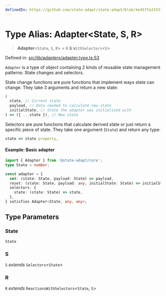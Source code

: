 ```yaml
---
definedIn: https://github.com/state-adapt/state-adapt/blob/4e457fa33331f265d75eaddb646761782498dd8e/libs/core/src/lib/adapters/adapter.type.ts#L53
---
```


# Type Alias: Adapter\<State, S, R\>

> **Adapter**\<`State`, `S`, `R`\> = `R` & `WithSelectors`\<`S`\>

Defined in: [src/lib/adapters/adapter.type.ts:53](https://github.com/state-adapt/state-adapt/blob/4e457fa33331f265d75eaddb646761782498dd8e/libs/core/src/lib/adapters/adapter.type.ts#L53)

`Adapter` is a type of object containing 2 kinds of reusable state management patterns: State changes and selectors.

State change functions are pure functions that implement ways state can change. They take 3 arguments and return a new state:

```typescript
(
  state, // Current state
  payload, // Data needed to calculate new state
  initialState, // State the adapter was initialized with
) => ({ ...state }), // New state
```

Selectors are pure functions that calculate derived state or just return a specific piece of state. They take one argument (`State`) and return any type:

```typescript
state => state.property,
```

#### Example: Basic adapter

```typescript
import { Adapter } from '@state-adapt/core';
type State = number;

const adapter = {
  set: (state: State, payload: State) => payload,
  reset: (state: State, payload: any, initialState: State) => initialState,
  selectors: {
    state: (state: State) => state,
  },
} satisfies Adapter<State, any, any>;
```

## Type Parameters

### State

`State`

### S

`S` *extends* `Selectors`\<`State`\>

### R

`R` *extends* `ReactionsWithSelectors`\<`State`, `S`\>
